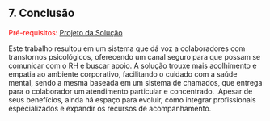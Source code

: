 ## 7. Conclusão

<span style="color:red">Pré-requisitos: <a href="6-Interface-Sistema.md"> Projeto da Solução</a></span>

Este trabalho resultou em um sistema que dá voz a colaboradores com transtornos psicológicos, oferecendo um canal seguro para que possam se comunicar com o RH e buscar apoio. A solução trouxe mais acolhimento e empatia ao ambiente corporativo, facilitando o cuidado com a saúde mental, sendo a mesma baseada em um sistema de chamados, que entrega para o colaborador um atendimento particular e concentrado. .Apesar de seus benefícios, ainda há espaço para evoluir, como integrar profissionais especializados e expandir os recursos de acompanhamento. 
